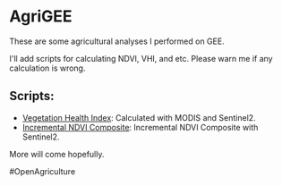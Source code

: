 # AgriGEE
These are some agricultural analyses I performed on GEE.

I'll add scripts for calculating NDVI, VHI, and etc. Please warn me if any calculation is wrong. 

## Scripts:
- [Vegetation Health Index](https://code.earthengine.google.com/2c8138b29187b6c3e732708ae600edaa): Calculated with MODIS and Sentinel2.
- [Incremental NDVI Composite](https://code.earthengine.google.com/b6ee107111b541f4869b439b84aee83c): Incremental NDVI Composite with Sentinel2.

More will come hopefully.

#OpenAgriculture
